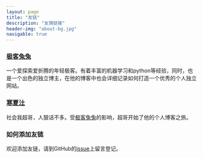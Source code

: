 ```yaml
---
layout: page
title: "友链"
description: "友情链接"
header-img: "about-bg.jpg"
navigable: true
---
```



### [极客兔兔](https://geektutu.com/)

一个爱探索爱折腾的年轻极客。有着丰富的机器学习和python等经验，同时，也是一个出色的独立博主，在他的博客中也会详细记录如何打造一个优秀的个人独立网站。

### [寒夏汢](https://hanxiatu.com/)

社会我超哥，人狠话不多。受[极客兔兔](https://geektutu.com/)的影响，超哥开始了他的个人博客之旅。

### 如何添加友链

欢迎添加友链，请到GitHub的[issue](https://github.com/hutusi/hutusi.github.com/issues/4)上留言登记。
